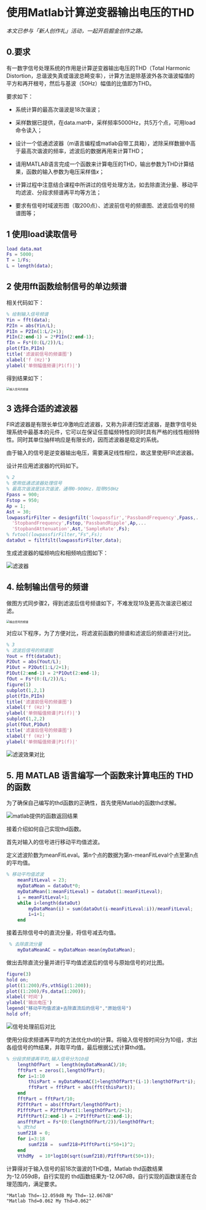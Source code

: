 # 使用Matlab计算逆变器输出电压的THD

*本文已参与「新人创作礼」活动，一起开启掘金创作之路。*

## 0.要求

有一数字信号处理系统的作用是计算逆变器输出电压的THD（Total Harmonic Distortion，总谐波失真或谐波总畸变率），计算方法是除基波外各次谐波幅值的平方和再开根号，然后与基波（50Hz）幅值的比值即为THD。

要求如下：

+ 系统计算的最高次谐波是18次谐波；

+ 采样数据已提供，在data.mat中，采样频率5000Hz，共5万个点，可用load命令读入；

+ 设计一个低通滤波器（m语言编程或matlab自带工具箱），滤除采样数据中高于最高次谐波的频率，滤波后的数据再用来计算THD；

+ 请用MATLAB语言完成一个函数来计算电压的THD，输出参数为THD计算结果，函数的输入参数为电压采样值*x*；

+ 计算过程中注意结合课程中所讲过的信号处理方法，如去除直流分量、移动平均滤波、分段求频谱再平均等方法；

+ 要求有信号时域波形图（取200点）、滤波前信号的频谱图、滤波后信号的频谱图等；

## 1 使用load读取信号

````matlab
load data.mat
Fs = 5000;                      
T = 1/Fs;              
L = length(data);  
````

## 2 使用fft函数绘制信号的单边频谱

相关代码如下：

```matlab
% 绘制输入信号频谱
Yin = fft(data);
P2In = abs(Yin/L);
P1In = P2In(1:L/2+1);
P1In(2:end-1) = 2*P1In(2:end-1);
fIn = Fs*(0:(L/2))/L;
plot(fIn,P1In) 
title('滤波前信号的频谱图')
xlabel('f (Hz)')
ylabel('单侧幅值频谱|P1(f)|')
```

得到结果如下：

<img src="https://comtechco.top:5541/2022/09/13_%E8%BE%93%E5%85%A5%E4%BF%A1%E5%8F%B7%E7%9A%84%E9%A2%91%E8%B0%B1.jpg" alt="输入信号的频谱" style="zoom:50%;" />

## 3 选择合适的滤波器

FIR滤波器是有限长单位冲激响应滤波器，又称为非递归型滤波器，是数字信号处理系统中最基本的元件，它可以在保证任意幅频特性的同时具有严格的线性相频特性。同时其单位抽样响应是有限长的，因而滤波器是稳定的系统。

由于输入的信号是逆变器输出电压，需要满足线性相位，故这里使用FIR滤波器。

设计并应用滤波器的代码如下。

```Matlab
% 2 
% 使用低通滤波器处理信号
% 最高次谐波是18次谐波，通带0-900Hz，阻带950Hz
Fpass = 900;
Fstop = 950;
Ap = 1;
Ast = 30;
lowpassfirFilter = designfilt('lowpassfir','PassbandFrequency',Fpass,...
  'StopbandFrequency',Fstop,'PassbandRipple',Ap,...
  'StopbandAttenuation',Ast,'SampleRate',Fs);
% fvtool(lowpassfirFilter,"Fs",Fs);
dataOut = filtfilt(lowpassfirFilter,data);
```

生成滤波器的幅频响应和相频响应图如下：

![滤波器](https://comtechco.top:5541/2022/09/13_%E6%BB%A4%E6%B3%A2%E5%99%A8.png)

## 4. 绘制输出信号的频谱

做图方式同步骤2，得到滤波后信号频谱如下，不难发现19及更高次谐波已被过滤。

<img src="https://comtechco.top:5541/2022/09/13_%E8%BE%93%E5%87%BA%E4%BF%A1%E5%8F%B7%E7%9A%84%E9%A2%91%E8%B0%B1.jpg" alt="输出信号的频谱" style="zoom:50%;" />

对应以下程序，为了方便对比，将滤波前函数的频谱和滤波后的频谱进行对比。

```matlab
% 3
% 滤波后信号的频谱图
Yout = fft(dataOut);
P2Out = abs(Yout/L);
P1Out = P2Out(1:L/2+1);
P1Out(2:end-1) = 2*P1Out(2:end-1);
fOut = Fs*(0:(L/2))/L;
figure(1)
subplot(1,2,1)
plot(fIn,P1In) 
title('滤波前信号的频谱图')
xlabel('f (Hz)')
ylabel('单侧幅值频谱|P1(f)|')
subplot(1,2,2)
plot(fOut,P1Out) 
title('滤波后信号的频谱图')
xlabel('f (Hz)')
ylabel('单侧幅值频谱|P1(f)|'
```

![滤波效果对比](https://comtechco.top:5541/2022/09/13_%E6%BB%A4%E6%B3%A2%E6%95%88%E6%9E%9C%E5%AF%B9%E6%AF%94.jpg)

## 5. 用 MATLAB 语言编写一个函数来计算电压的 THD的函数

为了确保自己编写的thd函数的正确性，首先使用Matlab的函数thd求解。

![matlab提供的函数返回结果](https://comtechco.top:5541/2022/09/13_matlab%E6%8F%90%E4%BE%9B%E7%9A%84%E5%87%BD%E6%95%B0%E8%BF%94%E5%9B%9E%E7%BB%93%E6%9E%9C.jpg)

接着介绍如何自己实现thd函数。

首先对输入的信号进行移动平均值滤波。

定义滤波阶数为meanFitLeval。第n个点的数据为第n-meanFitLeval个点至第n点的平均值。

````Matlab
% 移动平均值滤波 
    meanFitLeval = 23;
    myDataMean = dataOut*0;
    myDataMean(1:meanFitLeval) = dataOut(1:meanFitLeval);
    i = meanFitLeval+1;
    while i<length(dataOut)
        myDataMean(i) = sum(dataOut(i-meanFitLeval:i))/meanFitLeval;
        i=i+1;
    end
````

接着去除信号中的直流分量，将信号减去均值。

```Matlab
 % 去除直流分量
    myDataMeanAC = myDataMean-mean(myDataMean); 
```

做出去除直流分量并进行平均值滤波后的信号与原始信号的对比图。

````matlab
figure(3)
hold on;
plot((1:200)/Fs,vthSig(1:200));
plot((1:200)/Fs,data(1:200));
xlabel('时间')
ylabel('输出电压')
legend("移动平均值滤波+去除直流后的信号","原始信号")
hold off;
````

![信号处理前后对比](https://comtechco.top:5541/2022/09/13_%E4%BF%A1%E5%8F%B7%E5%A4%84%E7%90%86%E5%89%8D%E5%90%8E%E5%AF%B9%E6%AF%94.jpg)

使用分段求频谱再平均的方法优化thd的计算。将输入信号按时间分为10组，求出各组信号的fft结果，并取平均值，最后根据公式计算thd值。

```Matlab
% 分段求频谱再平均,输入信号分为10组
    lengthOfPart  = length(myDataMeanAC)/10;
    fftPart = zeros(1,lengthOfPart);
    for i=1:10
        thisPart = myDataMeanAC(1+lengthOfPart*(i-1):lengthOfPart*i);
        fftPart = fftPart + abs(fft(thisPart));
    end
    fftPart = fftPart/10;
    P2fftPart = abs(fftPart/lengthOfPart);
    P1fftPart = P2fftPart(1:lengthOfPart/2+1);
    P1fftPart(2:end-1) = 2*P1fftPart(2:end-1);
    ansfftPart = Fs*(0:(lengthOfPart/2))/lengthOfPart;
    % 求thd
    sumf218 = 0;
    for i=3:18
        sumf218 =  sumf218+P1fftPart(i*50+1)^2;
    end
    VthdMy  = 10*log10(sqrt(sumf218)/P1fftPart(50+1));
```

计算得对于输入信号的前18次谐波的THD值，Matlab thd函数结果为-12.059dB，自行实现的 thd函数结果为-12.067dB，自行实现的函数误差在合理范围内，满足要求。

    "Matlab Thd=-12.059dB My Thd=-12.067dB"
    "Matlab Thd=0.062 My Thd=0.062"
